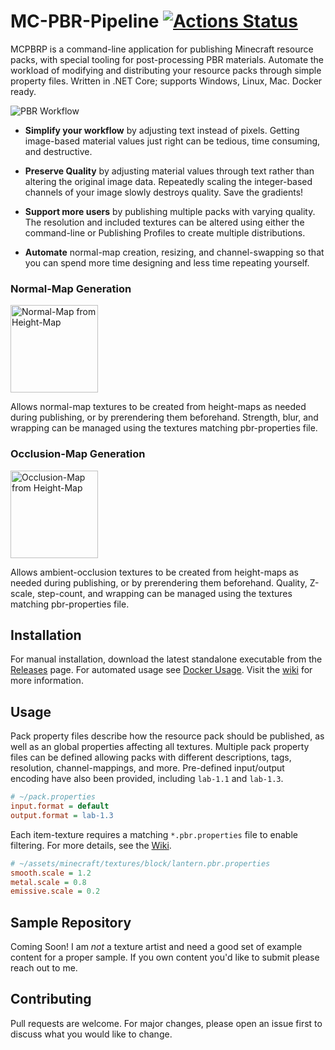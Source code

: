 # MC-PBR-Pipeline [![Actions Status](https://github.com/null511/MC-PBR-Pipeline/workflows/Release/badge.svg)](https://github.com/null511/MC-PBR-Pipeline/actions)

MCPBRP is a command-line application for publishing Minecraft resource packs, with special tooling for post-processing PBR materials. Automate the workload of modifying and distributing your resource packs through simple property files. Written in .NET Core; supports Windows, Linux, Mac. Docker ready.

<img src="https://github.com/null511/MC-PBR-Pipeline/raw/master/media/LAB11.png" alt="PBR Workflow" />

 - **Simplify your workflow** by adjusting text instead of pixels. Getting image-based material values just right can be tedious, time consuming, and destructive.

 - **Preserve Quality** by adjusting material values through text rather than altering the original image data. Repeatedly scaling the integer-based channels of your image slowly destroys quality. Save the gradients!

 - **Support more users** by publishing multiple packs with varying quality. The resolution and included textures can be altered using either the command-line or Publishing Profiles to create multiple distributions.

 - **Automate** normal-map creation, resizing, and channel-swapping so that you can spend more time designing and less time repeating yourself.
 
### Normal-Map Generation

<img src="https://github.com/null511/MC-PBR-Pipeline/raw/master/media/NormalGeneration.png" alt="Normal-Map from Height-Map" height="140px"/>

Allows normal-map textures to be created from height-maps as needed during publishing, or by prerendering them beforehand. Strength, blur, and wrapping can be managed using the textures matching pbr-properties file.
 
### Occlusion-Map Generation

<img src="https://github.com/null511/MC-PBR-Pipeline/raw/master/media/OcclusionGeneration.png" alt="Occlusion-Map from Height-Map" height="140px"/>

Allows ambient-occlusion textures to be created from height-maps as needed during publishing, or by prerendering them beforehand. Quality, Z-scale, step-count, and wrapping can be managed using the textures matching pbr-properties file.

## Installation

For manual installation, download the latest standalone executable from the [Releases](https://github.com/null511/MC-PBR-Pipeline/releases) page. For automated usage see [Docker Usage](https://github.com/null511/MC-PBR-Pipeline/wiki/Installation#docker). Visit the [wiki](https://github.com/null511/MC-PBR-Pipeline/wiki/Installation) for more information.

## Usage

Pack property files describe how the resource pack should be published, as well as an global properties affecting all textures. Multiple pack property files can be defined allowing packs with different descriptions, tags, resolution, channel-mappings, and more. Pre-defined input/output encoding have also been provided, including `lab-1.1` and `lab-1.3`.

```ini
# ~/pack.properties
input.format = default
output.format = lab-1.3
```

Each item-texture requires a matching `*.pbr.properties` file to enable filtering. For more details, see the [Wiki](https://github.com/null511/MC-PBR-Pipeline/wiki/File-Loading).
```ini
# ~/assets/minecraft/textures/block/lantern.pbr.properties
smooth.scale = 1.2
metal.scale = 0.8
emissive.scale = 0.2
```

## Sample Repository

Coming Soon! I am _not_ a texture artist and need a good set of example content for a proper sample. If you own content you'd like to submit please reach out to me.

## Contributing
Pull requests are welcome. For major changes, please open an issue first to discuss what you would like to change.
